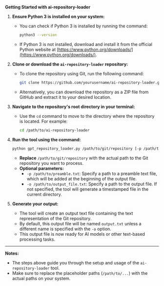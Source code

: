 
**Getting Started with ai-repository-loader**

1. **Ensure Python 3 is installed on your system:**

   - You can check if Python 3 is installed by running the command:
     ```bash
     python3 --version
     ```
   - If Python 3 is not installed, download and install it from the official Python website at [https://www.python.org/downloads/](https://www.python.org/downloads/).

2. **Clone or download the `ai-repository-loader` repository:**

   - To clone the repository using Git, run the following command:
     ```bash
     git clone https://github.com/yourusername/ai-repository-loader.git
     ```
   - Alternatively, you can download the repository as a ZIP file from GitHub and extract it to your desired location.

3. **Navigate to the repository's root directory in your terminal:**

   - Use the `cd` command to move to the directory where the repository is located. For example:
     ```bash
     cd /path/to/ai-repository-loader
     ```

4. **Run the tool using the command:**

   ```bash
   python gpt_repository_loader.py /path/to/git/repository [-p /path/to/preamble.txt] [-o /path/to/output_file.txt]
   ```

   - **Replace** `/path/to/git/repository` with the actual path to the Git repository you want to process.
   - **Optional parameters:**
     - `-p /path/to/preamble.txt`: Specify a path to a preamble text file, which will be added at the beginning of the output file.
     - `-o /path/to/output_file.txt`: Specify a path to the output file. If not specified, the tool will generate a timestamped file in the current directory.

5. **Generate your output:**
   - The tool will create an output text file containing the text representation of the Git repository.
   - By default, this output file will be named `output.txt` unless a different name is specified with the `-o` option.
   - This output file is now ready for AI models or other text-based processing tasks.

---

**Notes:**

- The steps above guide you through the setup and usage of the `ai-repository-loader` tool.
- Make sure to replace the placeholder paths (`/path/to/...`) with the actual paths on your system.
